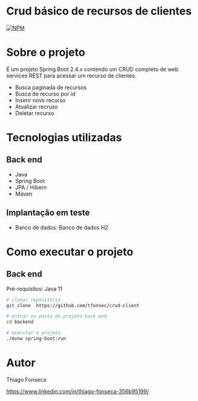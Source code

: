 # Crud  básico de  recursos de clientes
[![NPM](https://img.shields.io/npm/l/react)](https://github.com/tfonsec/crud-client/blob/main/LICENSE  )   

# Sobre o projeto

É um projeto Spring Boot 2.4.x contendo um CRUD completo de web services REST para acessar um recurso de clientes.
      
      
- Busca paginada de recursos
- Busca de recurso por id
- Inserir novo recurso
- Atualizar recruso
- Deletar recurso


# Tecnologias utilizadas
## Back end
- Java
- Spring Boot
- JPA / Hibern
- Maven
## Implantação em teste

- Banco de dados: Banco de dados H2

# Como executar o projeto

## Back end
Pré-requisitos: Java 11

```bash
# clonar repositório
git clone  https://github.com/tfonsec/crud-client

# entrar na pasta do projeto back end
cd backend

# executar o projeto
./mvnw spring-boot:run
```


# Autor

Thiago  Fonseca

https://www.linkedin.com/in/thiago-fonseca-356b95199/


